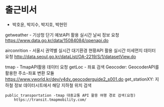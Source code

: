 # 출근비서
- 박호윤, 박지수, 박지호, 박현민

getweather - 기상청 단기 예보API 활용 실시간 날씨 정보 요청
    https://www.data.go.kr/data/15084084/openapi.do

airconrition - 서울시 권역별 실시간 대기환경 현황API 활용 실시간 미세먼지 데이터 요청
    http://data.seoul.go.kr/dataList/OA-2219/S/1/datasetView.do

tmap - TmapAPI활용 데이터 요청
    getLoc - 좌표 검색
        Geocoder: GeocoderAPI를 활용한 주소-좌표 변환 모듈
            https://www.vworld.kr/dev/v4dv_geocoderguide2_s001.do
        get_stationXY: 지하철 정보 데이터시트에서 해당 지하철 위치 검색
    
    public_transportation -tmap 대중교통 API 활용 여행 경로 검색(요청)
        https://transit.tmapmobility.com/